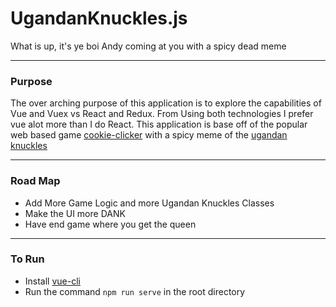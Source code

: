 # UgandanKnuckles.js
What is up, it's ye boi Andy coming at you with a spicy dead meme

---
### Purpose

The over arching purpose of this application is to explore the capabilities of Vue and Vuex vs React and Redux.
From Using both technologies I prefer vue alot more than I do React. This application is base off of the popular web based game 
[cookie-clicker](http://orteil.dashnet.org/cookieclicker/) with a spicy meme of the [ugandan knuckles](https://knowyourmeme.com/memes/ugandan-knuckles)

---
### Road Map

* Add More Game Logic and more Ugandan Knuckles Classes
* Make the UI more DANK
* Have end game where you get the queen

---
### To Run

- Install [vue-cli](https://cli.vuejs.org/)
- Run the command `npm run serve` in the root directory
